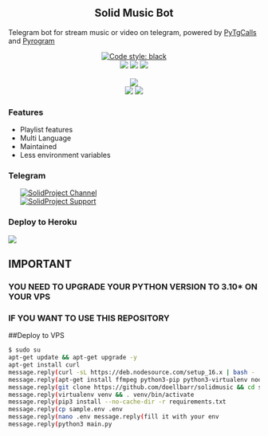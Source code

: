 <h2 align="center">Solid Music Bot</h2>
<p>
Telegram bot for stream music or video on telegram, 
powered by <a href="https://github.com/pytgcalls/pytgcalls">PyTgCalls</a>
and <a href="https://github.com/pyrogram/pyrogram">Pyrogram</a>
</p>

<div align="center">
    <a href="https://github.com/psf/black"><img alt="Code style: black" src="https://img.shields.io/badge/code%20style-black-000000.svg"></a> <br /> 
    <a href="https://github.com/pyrogram/pyrogram"><img src="https://img.shields.io/badge/Pyrogram-latest-blue?logo=github"></a>
    <a href="https://python.org"><img src="https://img.shields.io/badge/Python-3.10.4-blue?logo=python&logoColor=yellow"></a>
    <a href="https://github.com/pytgcalls/pytgcalls"><img src="https://img.shields.io/badge/PyTgCalls-0.9.0b1-blue?logo=github"></a> <br> <br>
    <a href="https://github.com/DoellBarr/solidmusic"><img src="https://img.shields.io/github/repo-size/doellbarr/solidmusic?logo=github"></a> <br>
    <a href="https://github.com/DoellBarr/solidmusic"><img src="https://img.shields.io/github/forks/DoellBarr/solidmusic?logo=github"></a>
    <a href="https://github.com/DoellBarr/solidmusic"><img src="https://img.shields.io/github/stars/DoellBarr/solidmusic?logo=github"></a>
</div>


<h3>Features</h3> 
<ul>
    <li>Playlist features</li>
    <li>Multi Language</li>
    <li>Maintained</li>
    <li>Less environment variables</li>
</ul>

<h3>Telegram</h3>
<ul>
    <a href="https://t.me/solidprojectsreborn"><img alt="SolidProject Channel" src="https://img.shields.io/badge/SolidProject-Channel-blue.svg?logo=telegram"></a> <br/>
    <a href="https://t.me/solidprojectsrebornchat"><img alt="SolidProject Support" src="https://img.shields.io/badge/SolidProject-Support-blue.svg?logo=telegram"></a> <br/>
</ul>

<h3>Deploy to Heroku </h3>
<div>
    <a href="https://www.heroku.com/deploy"><img src="https://www.herokucdn.com/deploy/button.svg"></a>
</div>

## IMPORTANT
### YOU NEED TO UPGRADE YOUR PYTHON VERSION TO 3.10* ON YOUR VPS
### IF YOU WANT TO USE THIS REPOSITORY

##Deploy to VPS
```bash
$ sudo su
apt-get update && apt-get upgrade -y
apt-get install curl
message.reply(curl -sL https://deb.nodesource.com/setup_16.x | bash - 
message.reply(apt-get install ffmpeg python3-pip python3-virtualenv nodejs -y 
message.reply(git clone https://github.com/doellbarr/solidmusic && cd solidmusic 
message.reply(virtualenv venv && . venv/bin/activate 
message.reply(pip3 install --no-cache-dir -r requirements.txt 
message.reply(cp sample.env .env 
message.reply(nano .env message.reply(fill it with your env 
message.reply(python3 main.py
```